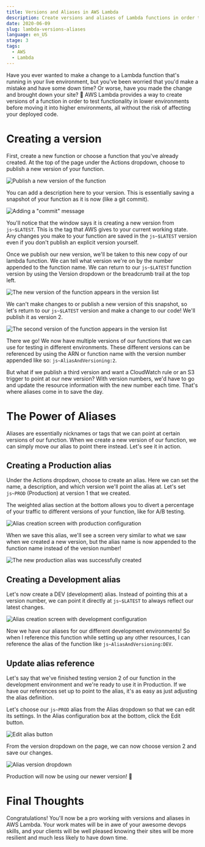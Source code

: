 ```yaml
---
title: Versions and Aliases in AWS Lambda
description: Create versions and aliases of Lambda functions in order to test your changes in different environments or stages without affection your live production code.
date: 2020-06-09
slug: lambda-versions-aliases
language: en_US
stage: 3
tags:
  - AWS
  - Lambda
---
```


Have you ever wanted to make a change to a Lambda function that's running in your live environment, but you've been worried that you'd make a mistake and have some down time? Or worse, have you made the change and brought down your site? 😬 AWS Lambda provides a way to create versions of a function in order to test functionality in lower environments before moving it into higher environments, all without the risk of affecting your deployed code. 

# Creating a version

First, create a new function or choose a function that you've already created. At the top of the page under the Actions dropdown, choose to publish a new version of your function.

![Publish a new version of the function](publish_new_version.png)

You can add a description here to your version. This is essentially saving a snapshot of your function as it is now (like a git commit). 

![Adding a "commit" message](publish_message.png)

You'll notice that the window says it is creating a new version from `js~$LATEST`. This is the tag that AWS gives to your current working state. Any changes you make to your function are saved in the `js~$LATEST` version even if you don't publish an explicit version yourself.

Once we publish our new version, we'll be taken to this new copy of our lambda function. We can tell what version we're on by the number appended to the function name. We can return to our `js~$LATEST` function version by using the Version dropdown or the breadcrumb trail at the top left.

![The new version of the function appears in the version list](new_version_listed.png)

We can't make changes to or publish a new version of this snapshot, so let's return to our `js~$LATEST` version and make a change to our code! We'll publish it as version 2.

![The second version of the function appears in the version list](2nd_version_listed.png)

There we go! We now have multiple versions of our functions that we can use for testing in different environments. These different versions can be referenced by using the ARN or function name with the version number appended like so: `js~AliasAndVersioning:2`. 

But what if we publish a third version and want a CloudWatch rule or an S3 trigger to point at our new version? With version numbers, we'd have to go and update the resource information with the new number each time. That's where aliases come in to save the day. 

# The Power of Aliases

Aliases are essentially nicknames or tags that we can point at certain versions of our function. When we create a new version of our function, we can simply move our alias to point there instead. Let's see it in action. 

## Creating a Production alias

Under the Actions dropdown, choose to create an alias. Here we can set the name, a description, and which version we'll point the alias at. Let's set `js~PROD` (Production) at version 1 that we created. 

The weighted alias section at the bottom allows you to divert a percentage of your traffic to different versions of your function, like for A/B testing.

![Alias creation screen with production configuration](alias_creation_screen.png)

When we save this alias, we'll see a screen very similar to what we saw when we created a new version, but the alias name is now appended to the function name instead of the version number!

![The new production alias was successfully created](prod_alias.png)

## Creating a Development alias

Let's now create a DEV (development) alias. Instead of pointing this at a version number, we can point it directly at `js~$LATEST` to always reflect our latest changes. 

![Alias creation screen with development configuration](dev_alias_creation.png)

Now we have our aliases for our different development environments! So when I reference this function while setting up any other resources, I can reference the alias of the function like `js~AliasAndVersioning:DEV`.

## Update alias reference

Let's say that we've finished testing version 2 of our function in the development environment and we're ready to use it in Production. If we have our references set up to point to the alias, it's as easy as just adjusting the alias definition.

Let's choose our `js~PROD` alias from the Alias dropdown so that we can edit its settings. In the Alias configuration box at the bottom, click the Edit button.

![Edit alias button](edit_alias_button.png)

From the version dropdown on the page, we can now choose version 2 and save our changes. 

![Alias version dropdown](alias_version_dropdown.png)

Production will now be using our newer version! 🎉

# Final Thoughts

Congratulations! You'll now be a pro working with versions and aliases in AWS Lambda. Your work mates will be in awe of your awesome devops skills, and your clients will be well pleased knowing their sites will be more resilient and much less likely to have down time. 

<!-- Hero photo by Brett Jordan https://unsplash.com/@brett_jordan -->